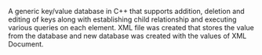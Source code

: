 A generic key/value database in C++ that supports addition, deletion and editing of keys along with establishing child relationship and executing various queries on each element. 
 XML file was created that stores the value from the database and new database was created with the values of XML Document.
